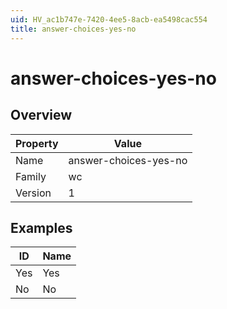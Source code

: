 ```yaml
---
uid: HV_ac1b747e-7420-4ee5-8acb-ea5498cac554
title: answer-choices-yes-no
---
```


# answer-choices-yes-no

## Overview

Property|Value
---|--- 
Name|answer-choices-yes-no 
Family|wc 
Version|1

## Examples

ID|Name
---|--- 
Yes|Yes 
No|No